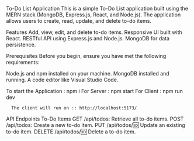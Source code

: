 To-Do List Application
This is a simple To-Do List application built using the MERN stack (MongoDB, Express.js, React, and Node.js). 
The application allows users to create, read, update, and delete to-do items. 


   Features
Add, view, edit, and delete to-do items.
Responsive UI built with React.
RESTful API using Express.js and Node.js.
MongoDB for data persistence.

  Prerequisites
Before you begin, ensure you have met the following requirements:

Node.js and npm installed on your machine.
MongoDB installed and running.
A code editor like Visual Studio Code.

 To start the Application :
    npm i 
    For Server : npm start 
    For Client : npm run dev 
 
      The client will run on :: http://localhost:5173/ 

  API Endpoints
    To-Do Items
    GET /api/todos: Retrieve all to-do items.
    POST /api/todos: Create a new to-do item.
    PUT /api/todos/:id: Update an existing to-do item.
    DELETE /api/todos/:id: Delete a to-do item.

